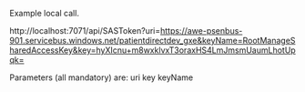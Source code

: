 ﻿
Example local call.

http://localhost:7071/api/SASToken?uri=https://awe-psenbus-901.servicebus.windows.net/patientdirectdev_gxe&keyName=RootManageSharedAccessKey&key=hyXIcnu+m8wxklvxT3oraxHS4LmJmsmUaumLhotUpqk=


Parameters (all mandatory) are:
 uri
 key
 keyName